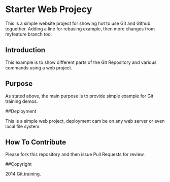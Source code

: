 # Starter Web Projecy

This is a simple website project for showing hot to use Git and Github toguether.
Adding a line for rebasing example, then more changes from myfeature branch too.

## Introduction

This example is to show different parts of the Git Repository and various commands using a web project.

## Purpose

As stated above, the main purpose is to provide simple example for Git training demos.

##Deployment

This is a simple web project, deployment cam be on any web server or even local file system.

## How To Contribute

Please fork this repository and then issue Pull Requests for review.

##Copyright

2014 Git.training.